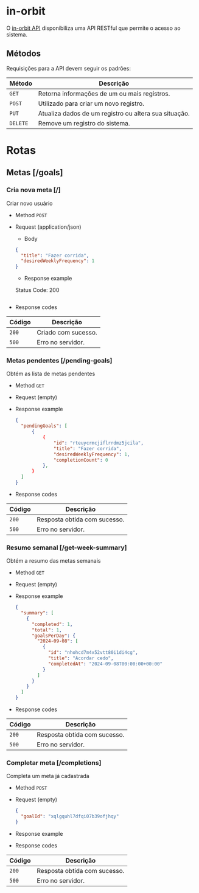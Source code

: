 
# in-orbit

O [in-orbit API](https://github.com/rafinhaa/in-orbit-backend) disponibiliza uma API RESTful que permite o acesso ao sistema.

## Métodos

Requisições para a API devem seguir os padrões:

| Método   | Descrição                                             |
| -------- | ----------------------------------------------------- |
| `GET`    | Retorna informações de um ou mais registros.          |
| `POST`   | Utilizado para criar um novo registro.                |
| `PUT`    | Atualiza dados de um registro ou altera sua situação. |
| `DELETE` | Remove um registro do sistema.                        |

# Rotas

## Metas [/goals]

### Cria nova meta [/]

Criar novo usuário

- Method `POST`

- Request (application/json)

  - Body

  ```json
  {
    "title": "Fazer corrida",
    "desiredWeeklyFrequency": 1
  }
  ```

  - Response example

  Status Code: 200
  ```

- Response codes

| Código | Descrição                                                                         |
| ------ | --------------------------------------------------------------------------------- |
| `200`  | Criado com sucesso.                                                               |
| `500`  | Erro no servidor.                                                                 |

### Metas pendentes [/pending-goals]

Obtém as lista de metas pendentes

- Method `GET`

- Request (empty)

- Response example

  ```json
  {
    "pendingGoals": [
        {
            {
                "id": "rteuycrmcjiflrrdmz5jcila",
                "title": "Fazer corrida",
                "desiredWeeklyFrequency": 1,
                "completionCount": 0
            },  
        }
    ]
  }
  ```

- Response codes

| Código | Descrição                                                                         |
| ------ | --------------------------------------------------------------------------------- |
| `200`  | Resposta obtida com sucesso.                                                      |
| `500`  | Erro no servidor.                                                                 |


### Resumo semanal [/get-week-summary]

Obtém a resumo das metas semanais

- Method `GET`

- Request (empty)

- Response example

  ```json
  {
    "summary": [
      {
        "completed": 1,
        "total": 1,
        "goalsPerDay": {
          "2024-09-08": [
            {
              "id": "nhohcd7m4x52vtt80i1di4cg",
              "title": "Acordar cedo",
              "completedAt": "2024-09-08T00:00:00+00:00"
            }
          ]
        }
      }
    ]
  }
  ```

- Response codes

| Código | Descrição                                                                         |
| ------ | --------------------------------------------------------------------------------- |
| `200`  | Resposta obtida com sucesso.                                                      |
| `500`  | Erro no servidor.                                                                 |

### Completar meta [/completions]

Completa um meta já cadastrada

- Method `POST`

- Request (empty)

  ```json
  {
    "goalId": "xqlgquhl7dfqi07b39ofjhqy"
  }
  ```

- Response example

- Response codes

| Código | Descrição                                                                         |
| ------ | --------------------------------------------------------------------------------- |
| `200`  | Resposta obtida com sucesso.                                                      |
| `500`  | Erro no servidor.                                                                 |
